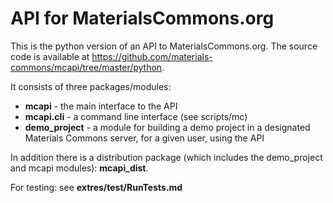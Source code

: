 API for MaterialsCommons.org
============================

This is the python version of an API to MaterialsCommons.org. 
The source code is available at 
https://github.com/materials-commons/mcapi/tree/master/python.

It consists of three packages/modules: 
* **mcapi** - the main interface to the API
* **mcapi.cli** - a command line interface (see scripts/mc)
* **demo_project** - a module for building a demo project in a designated 
Materials Commons server, for a given user, using the API
 
In addition there is a distribution package (which includes 
the demo_project and mcapi modules): **mcapi_dist**.

For testing: see **extres/test/RunTests.md**
